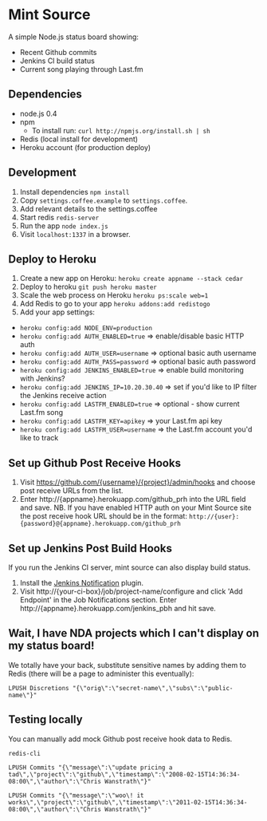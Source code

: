 Mint Source
=========

A simple Node.js status board showing:

- Recent Github commits
- Jenkins CI build status
- Current song playing through Last.fm

Dependencies
------------

- node.js 0.4
- npm
  - To install run: `curl http://npmjs.org/install.sh | sh`
- Redis (local install for development)
- Heroku account (for production deploy)

Development
------------

1. Install dependencies `npm install`
2. Copy `settings.coffee.example` to `settings.coffee`.
3. Add relevant details to the settings.coffee
4. Start redis `redis-server`
5. Run the app `node index.js`
6. Visit `localhost:1337` in a browser.

Deploy to Heroku
------------

1. Create a new app on Heroku: `heroku create appname --stack cedar`
2. Deploy to heroku `git push heroku master`
3. Scale the web process on Heroku `heroku ps:scale web=1`
4. Add Redis to go to your app `heroku addons:add redistogo`
5. Add your app settings:
  - `heroku config:add NODE_ENV=production`
  - `heroku config:add AUTH_ENABLED=true` => enable/disable basic HTTP auth
  - `heroku config:add AUTH_USER=username` => optional basic auth username
  - `heroku config:add AUTH_PASS=password` => optional basic auth password
  - `heroku config:add JENKINS_ENABLED=true` => enable build monitoring with Jenkins?
  - `heroku config:add JENKINS_IP=10.20.30.40` => set if you'd like to IP filter the Jenkins receive action
  - `heroku config:add LASTFM_ENABLED=true` => optional - show current Last.fm song
  - `heroku config:add LASTFM_KEY=apikey` => your Last.fm api key
  - `heroku config:add LASTFM_USER=username` => the Last.fm account you'd like to track

Set up Github Post Receive Hooks
---------------

1. Visit https://github.com/{username}/{project}/admin/hooks and choose post receive URLs from the list.
2. Enter http://{appname}.herokuapp.com/github_prh into the URL field and save.
NB. If you have enabled HTTP auth on your Mint Source site the post receive hook URL should be in the format: `http://{user}:{password}@{appname}.herokuapp.com/github_prh`

Set up Jenkins Post Build Hooks
---------------

If you run the Jenkins CI server, mint source can also display build status.

1. Install the [Jenkins Notification](https://wiki.jenkins-ci.org/display/JENKINS/Notification+Plugin) plugin.
2. Visit http://{your-ci-box}/job/project-name/configure and click 'Add Endpoint' in the Job Notifications section. Enter http://{appname}.herokuapp.com/jenkins_pbh and hit save.

Wait, I have NDA projects which I can't display on my status board!
---------------

We totally have your back, substitute sensitive names by adding them to Redis (there will be a page to administer this eventually):

    LPUSH Discretions "{\"orig\":\"secret-name\",\"subs\":\"public-name\"}"

Testing locally
---------------

You can manually add mock Github post receive hook data to Redis.

    redis-cli

    LPUSH Commits "{\"message\":\"update pricing a tad\",\"project\":\"github\",\"timestamp\":\"2008-02-15T14:36:34-08:00\",\"author\":\"Chris Wanstrath\"}"

    LPUSH Commits "{\"message\":\"woo\! it works\",\"project\":\"github\",\"timestamp\":\"2011-02-15T14:36:34-08:00\",\"author\":\"Chris Wanstrath\"}"
